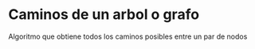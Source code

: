 # Caminos de un arbol o grafo
Algoritmo que obtiene todos los caminos posibles entre un par de nodos
